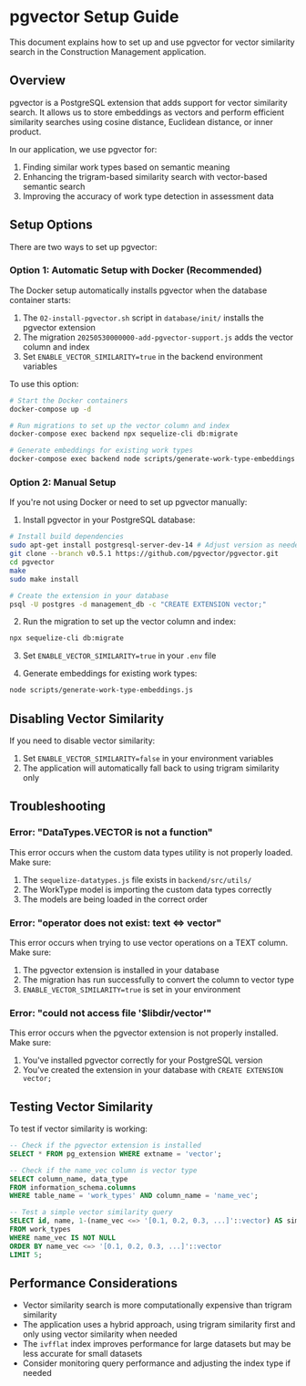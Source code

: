 # pgvector Setup Guide

This document explains how to set up and use pgvector for vector similarity search in the Construction Management application.

## Overview

pgvector is a PostgreSQL extension that adds support for vector similarity search. It allows us to store embeddings as vectors and perform efficient similarity searches using cosine distance, Euclidean distance, or inner product.

In our application, we use pgvector for:

1. Finding similar work types based on semantic meaning
2. Enhancing the trigram-based similarity search with vector-based semantic search
3. Improving the accuracy of work type detection in assessment data

## Setup Options

There are two ways to set up pgvector:

### Option 1: Automatic Setup with Docker (Recommended)

The Docker setup automatically installs pgvector when the database container starts:

1. The `02-install-pgvector.sh` script in `database/init/` installs the pgvector extension
2. The migration `20250530000000-add-pgvector-support.js` adds the vector column and index
3. Set `ENABLE_VECTOR_SIMILARITY=true` in the backend environment variables

To use this option:

```bash
# Start the Docker containers
docker-compose up -d

# Run migrations to set up the vector column and index
docker-compose exec backend npx sequelize-cli db:migrate

# Generate embeddings for existing work types
docker-compose exec backend node scripts/generate-work-type-embeddings.js
```

### Option 2: Manual Setup

If you're not using Docker or need to set up pgvector manually:

1. Install pgvector in your PostgreSQL database:

```bash
# Install build dependencies
sudo apt-get install postgresql-server-dev-14 # Adjust version as needed
git clone --branch v0.5.1 https://github.com/pgvector/pgvector.git
cd pgvector
make
sudo make install

# Create the extension in your database
psql -U postgres -d management_db -c "CREATE EXTENSION vector;"
```

2. Run the migration to set up the vector column and index:

```bash
npx sequelize-cli db:migrate
```

3. Set `ENABLE_VECTOR_SIMILARITY=true` in your `.env` file

4. Generate embeddings for existing work types:

```bash
node scripts/generate-work-type-embeddings.js
```

## Disabling Vector Similarity

If you need to disable vector similarity:

1. Set `ENABLE_VECTOR_SIMILARITY=false` in your environment variables
2. The application will automatically fall back to using trigram similarity only

## Troubleshooting

### Error: "DataTypes.VECTOR is not a function"

This error occurs when the custom data types utility is not properly loaded. Make sure:

1. The `sequelize-datatypes.js` file exists in `backend/src/utils/`
2. The WorkType model is importing the custom data types correctly
3. The models are being loaded in the correct order

### Error: "operator does not exist: text <=> vector"

This error occurs when trying to use vector operations on a TEXT column. Make sure:

1. The pgvector extension is installed in your database
2. The migration has run successfully to convert the column to vector type
3. `ENABLE_VECTOR_SIMILARITY=true` is set in your environment

### Error: "could not access file '$libdir/vector'"

This error occurs when the pgvector extension is not properly installed. Make sure:

1. You've installed pgvector correctly for your PostgreSQL version
2. You've created the extension in your database with `CREATE EXTENSION vector;`

## Testing Vector Similarity

To test if vector similarity is working:

```sql
-- Check if the pgvector extension is installed
SELECT * FROM pg_extension WHERE extname = 'vector';

-- Check if the name_vec column is vector type
SELECT column_name, data_type 
FROM information_schema.columns 
WHERE table_name = 'work_types' AND column_name = 'name_vec';

-- Test a simple vector similarity query
SELECT id, name, 1-(name_vec <=> '[0.1, 0.2, 0.3, ...]'::vector) AS similarity
FROM work_types
WHERE name_vec IS NOT NULL
ORDER BY name_vec <=> '[0.1, 0.2, 0.3, ...]'::vector
LIMIT 5;
```

## Performance Considerations

- Vector similarity search is more computationally expensive than trigram similarity
- The application uses a hybrid approach, using trigram similarity first and only using vector similarity when needed
- The `ivfflat` index improves performance for large datasets but may be less accurate for small datasets
- Consider monitoring query performance and adjusting the index type if needed
